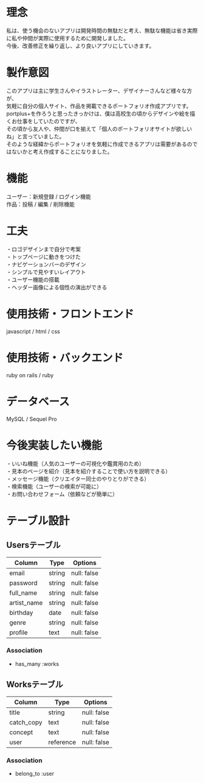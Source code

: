 # 理念
私は、使う機会のないアプリは開発時間の無駄だと考え、無駄な機能は省き実際に私や仲間が実際に使用するために開発しました。  
今後、改善修正を繰り返し、より良いアプリにしていきます。  

# 製作意図
このアプリは主に学生さんやイラストレーター、デザイナーさんなど様々な方が、  
気軽に自分の個人サイト、作品を掲載できるポートフォリオ作成アプリです。  
portplus+を作ろうと思ったきっかけは、僕は高校生の頃からデザインや絵を描くお仕事をしていたのですが、  
その頃から友人や、仲間が口を揃えて「個人のポートフォリオサイトが欲しいね」と言っていました。  
そのような経緯からポートフォリオを気軽に作成できるアプリは需要があるのではないかと考え作成することになりました。  

# 機能
ユーザー：新規登録 / ログイン機能  
作品：投稿 / 編集 / 削除機能  

# 工夫
・ロゴデザインまで自分で考案  
・トップページに動きをつけた  
・ナビゲーションバーのデザイン  
・シンプルで見やすいレイアウト  
・ユーザー機能の搭載  
・ヘッダー画像による個性の演出ができる  

# 使用技術・フロントエンド
javascript / html / css

# 使用技術・バックエンド
ruby on rails / ruby

# データベース
MySQL / Sequel Pro

# 今後実装したい機能
・いいね機能（人気のユーザーの可視化や鑑賞用のため）  
・見本のページを紹介（見本を紹介することで使い方を説明できる）  
・メッセージ機能（クリエイター同士のやりとりができる）  
・検索機能（ユーザーの検索が可能に）  
・お問い合わせフォーム（依頼などが簡単に）  




# テーブル設計

## Usersテーブル

| Column          | Type   | Options     |
| --------------- | ------ | ----------- |
| email           | string | null: false |
| password        | string | null: false |
| full_name       | string | null: false |
| artist_name     | string | null: false |
| birthday        | date   | null: false |
| genre           | string | null: false |
| profile         | text   | null: false |

### Association
- has_many :works

## Worksテーブル

| Column       | Type          | Options     |
| ------------ | ------------- | ----------- |
| title        | string        | null: false |
| catch_copy   | text          | null: false |
| concept      | text          | null: false |
| user         | reference     | null: false |

### Association
- belong_to :user